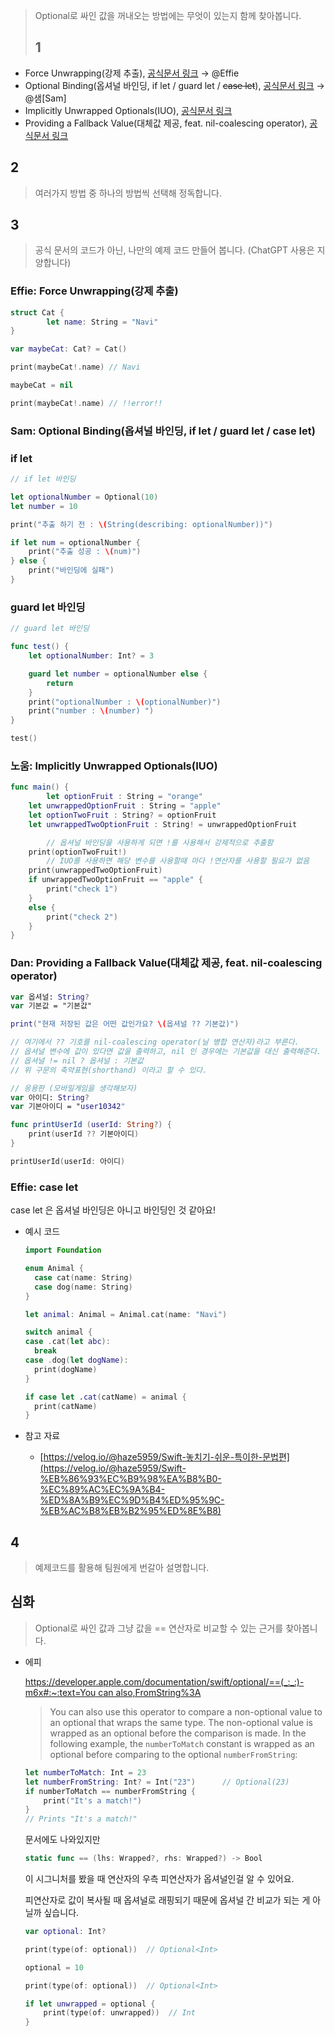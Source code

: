 
> Optional로 싸인 값을 꺼내오는 방법에는 무엇이 있는지 함께 찾아봅니다.
> 
> 
> ## 1
> 
- Force Unwrapping(강제 추출), [공식문서 링크](https://docs.swift.org/swift-book/documentation/the-swift-programming-language/thebasics#Force-Unwrapping) → @Effie
- Optional Binding(옵셔널 바인딩, if let / guard let / ~~case let~~), [공식문서 링크](https://docs.swift.org/swift-book/documentation/the-swift-programming-language/thebasics#Optional-Binding) → @샘[Sam]
- Implicitly Unwrapped Optionals(IUO), [공식문서 링크](https://docs.swift.org/swift-book/documentation/the-swift-programming-language/thebasics/#Implicitly-Unwrapped-Optionals)
- Providing a Fallback Value(대체값 제공, feat. nil-coalescing operator), [공식문서 링크](https://docs.swift.org/swift-book/documentation/the-swift-programming-language/thebasics#Providing-a-Fallback-Value)

## 2

> 여러가지 방법 중 하나의 방법씩 선택해 정독합니다.
> 

## 3

> 공식 문서의 코드가 아닌, 나만의 예제 코드 만들어 봅니다. (ChatGPT 사용은 지양합니다)
> 

### Effie: Force Unwrapping(강제 추출)

```swift
struct Cat {
        let name: String = "Navi"
}

var maybeCat: Cat? = Cat()

print(maybeCat!.name) // Navi

maybeCat = nil

print(maybeCat!.name) // !!error!!
```

### Sam: Optional Binding(옵셔널 바인딩, if let / guard let / case let)

### if let

```swift
// if let 바인딩

let optionalNumber = Optional(10)
let number = 10

print("추출 하기 전 : \(String(describing: optionalNumber))")

if let num = optionalNumber {
    print("추출 성공 : \(num)")
} else {
    print("바인딩에 실패")
}
```

### guard let 바인딩

```swift
// guard let 바인딩

func test() {
    let optionalNumber: Int? = 3

    guard let number = optionalNumber else {
        return
    }
    print("optionalNumber : \(optionalNumber)")
    print("number : \(number) ")
}

test()
```

### 노움: Implicitly Unwrapped Optionals(IUO)

```swift
func main() {
        let optionFruit : String = "orange"
    let unwrappedOptionFruit : String = "apple"
    let optionTwoFruit : String? = optionFruit
    let unwrappedTwoOptionFruit : String! = unwrappedOptionFruit

        // 옵셔널 바인딩을 사용하게 되면 !를 사용해서 강제적으로 추출함
    print(optionTwoFruit!)
        // IUO를 사용하면 해당 변수를 사용할때 마다 !연산자를 사용할 필요가 없음
    print(unwrappedTwoOptionFruit)
    if unwrappedTwoOptionFruit == "apple" {
        print("check 1")
    }
    else {
        print("check 2")
    }
}
```

### Dan: Providing a Fallback Value(대체값 제공, feat. nil-coalescing operator)

```swift
var 옵셔널: String?
var 기본값 = "기본값"

print("현재 저장된 값은 어떤 값인가요? \(옵셔널 ?? 기본값)")

// 여기에서 ?? 기호를 nil-coalescing operator(닐 병합 연산자)라고 부른다.
// 옵셔널 변수에 값이 있다면 값을 출력하고, nil 인 경우에는 기본값을 대신 출력해준다.
// 옵셔널 != nil ? 옵셔널 : 기본값
// 위 구문의 축약표현(shorthand) 이라고 할 수 있다.

// 응용판 (모바일게임을 생각해보자)
var 아이디: String?
var 기본아이디 = "user10342"

func printUserId (userId: String?) {
    print(userId ?? 기본아이디)
}

printUserId(userId: 아이디)
```

### Effie: case let

case let 은 옵셔널 바인딩은 아니고 바인딩인 것 같아요!

- 예시 코드
    
    ```swift
    import Foundation
    
    enum Animal {
      case cat(name: String)
      case dog(name: String)
    }
    
    let animal: Animal = Animal.cat(name: "Navi")
    
    switch animal {
    case .cat(let abc):
      break
    case .dog(let dogName):
      print(dogName)
    }
    
    if case let .cat(catName) = animal {
      print(catName)
    }
    ```
    
- 참고 자료
    - [https://velog.io/@haze5959/Swift-놓치기-쉬운-특이한-문법편](https://velog.io/@haze5959/Swift-%EB%86%93%EC%B9%98%EA%B8%B0-%EC%89%AC%EC%9A%B4-%ED%8A%B9%EC%9D%B4%ED%95%9C-%EB%AC%B8%EB%B2%95%ED%8E%B8)

## 4

> 예제코드를 활용해 팀원에게 번갈아 설명합니다.
> 

## 심화

> Optional로 싸인 값과 그냥 값을 == 연산자로 비교할 수 있는 근거를 찾아봅니다.
> 

- 에피
    
    [https://developer.apple.com/documentation/swift/optional/==(_:_:)-m6x#:~:text=You can also,FromString%3A](https://developer.apple.com/documentation/swift/optional/==(_:_:)-m6x#:~:text=You%20can%20also,FromString%3A)
    
    > You can also use this operator to compare a non-optional value to an optional that wraps the same type. The non-optional value is wrapped as an optional before the comparison is made. In the following example, the `numberToMatch` constant is wrapped as an optional before comparing to the optional `numberFromString`:
    > 
    
    ```swift
    let numberToMatch: Int = 23
    let numberFromString: Int? = Int("23")      // Optional(23)
    if numberToMatch == numberFromString {
        print("It's a match!")
    }
    // Prints "It's a match!"
    ```
    
    문서에도 나와있지만
    
    ```swift
    static func == (lhs: Wrapped?, rhs: Wrapped?) -> Bool
    ```
    
    이 시그니처를 봤을 때 연산자의 우측 피연산자가 옵셔널인걸 알 수 있어요. 
    
    피연산자로 값이 복사될 때 옵셔널로 래핑되기 때문에 옵셔널 간 비교가 되는 게 아닐까 싶습니다.
    
    ```swift
    var optional: Int?
    
    print(type(of: optional))  // Optional<Int>
    
    optional = 10
    
    print(type(of: optional))  // Optional<Int>
    
    if let unwrapped = optional {
        print(type(of: unwrapped))  // Int
    }
    ```
